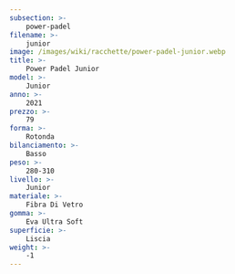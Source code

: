 ```yaml
---
subsection: >-
    power-padel
filename: >-
    junior
image: /images/wiki/racchette/power-padel-junior.webp
title: >-
    Power Padel Junior
model: >-
    Junior
anno: >-
    2021
prezzo: >-
    79
forma: >-
    Rotonda
bilanciamento: >-
    Basso
peso: >-
    280-310
livello: >-
    Junior
materiale: >-
    Fibra Di Vetro
gomma: >-
    Eva Ultra Soft
superficie: >-
    Liscia
weight: >-
    -1
---
```

